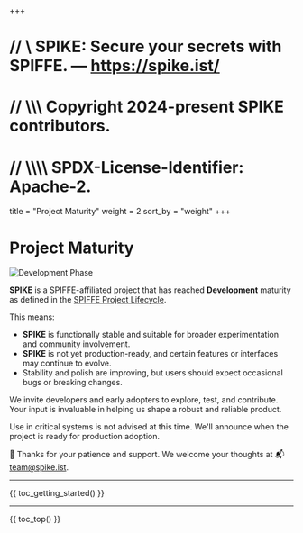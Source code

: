 +++
# //    \\ SPIKE: Secure your secrets with SPIFFE. — https://spike.ist/
# //  \\\\\ Copyright 2024-present SPIKE contributors.
# // \\\\\\\ SPDX-License-Identifier: Apache-2.

title = "Project Maturity"
weight = 2
sort_by = "weight"
+++

# Project Maturity

![Development Phase](/assets/dev.svg)

**SPIKE** is a SPIFFE-affiliated project that has reached **Development** 
maturity as defined in the [SPIFFE Project Lifecycle][lifecycle]. 

This means:

* **SPIKE** is functionally stable and suitable for broader experimentation and 
  community involvement.
* **SPIKE** is not yet production-ready, and certain features or interfaces may 
  continue to evolve.
* Stability and polish are improving, but users should expect occasional bugs or 
  breaking changes.

We invite developers and early adopters to explore, test, and contribute. Your
input is invaluable in helping us shape a robust and reliable product.

Use in critical systems is not advised at this time.
We'll announce when the project is ready for production adoption.

🦔 Thanks for your patience and support. We welcome your thoughts at
📬 [team@spike.ist](mailto:team@spike.ist).


[lifecycle]: https://github.com/spiffe/spiffe/blob/main/NEW_PROJECTS.md

----

{{ toc_getting_started() }}

----

{{ toc_top() }}
